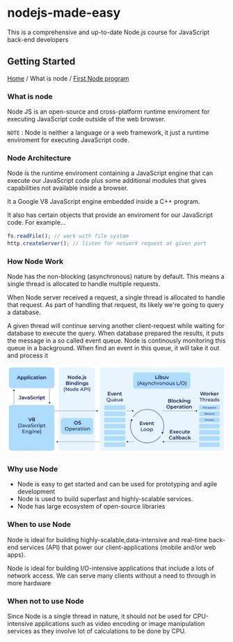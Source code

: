 # nodejs-made-easy

This is a comprehensive and up-to-date Node.js course for JavaScript back-end developers

## Getting Started

[Home](../README.md) / What is node / [First Node program](./first-node-program.md)

### What is node

Node JS is an open-source and cross-platform runtime enviroment for executing JavaScript code outside of the web browser.

`NOTE` : Node is neither a language or a web framework, it just a runtime enviroment for executing JavaScript code.

### Node Architecture

Node is the runtime enviroment containing a JavaScript engine that can execute our JavaScript code plus some additional modules that gives capabilities not available inside a browser.

It a Google V8 JavaScript engine embedded inside a C++ program.

<!-- TODO: add image to demonstrate relationship between JS engine and C++ program -->

It also has certain objects that provide an enviroment for our JavaScript code. For example...

```js
fs.readFile(); // work with file system
http.createServer(); // listen for network request at given port
```

### How Node Work

Node has the non-blocking (asynchronous) nature by default. This means a single thread is allocated to handle multiple requests.

When Node server received a request, a single thread is allocated to handle that request. As part of handling that request, its likely we're going to query a database.

A given thread will continue serving another client-request while waiting for database to execute the query. When database prepared the results, it puts the message in a so called event queue. Node is continously monitoring this queue in a background. When find an event in this queue, it will take it out and process it

![](../images/Node.js-Architecture-Chart.png)

### Why use Node

- Node is easy to get started and can be used for prototyping and agile development
- Node is used to build superfast and highly-scalable services.
- Node has large ecosystem of open-source libraries

### When to use Node

Node is ideal for building highly-scalable,data-intensive and real-time back-end services (API) that power our client-applications (mobile and/or web apps).

Node is ideal for building I/O-intensive applications that include a lots of network access. We can serve many clients without a need to through in more hardware

### When not to use Node

Since Node is a single thread in nature, it should not be used for CPU-intensive applications such as video encoding or image manipulation services as they involve lot of calculations to be done by CPU.
